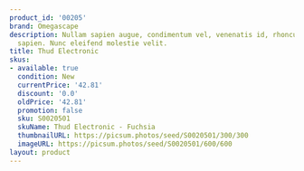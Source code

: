 ```yaml
---
product_id: '00205'
brand: Omegascape
description: Nullam sapien augue, condimentum vel, venenatis id, rhoncus pellentesque,
  sapien. Nunc eleifend molestie velit.
title: Thud Electronic
skus:
- available: true
  condition: New
  currentPrice: '42.81'
  discount: '0.0'
  oldPrice: '42.81'
  promotion: false
  sku: S0020501
  skuName: Thud Electronic - Fuchsia
  thumbnailURL: https://picsum.photos/seed/S0020501/300/300
  imageURL: https://picsum.photos/seed/S0020501/600/600
layout: product
---
```

